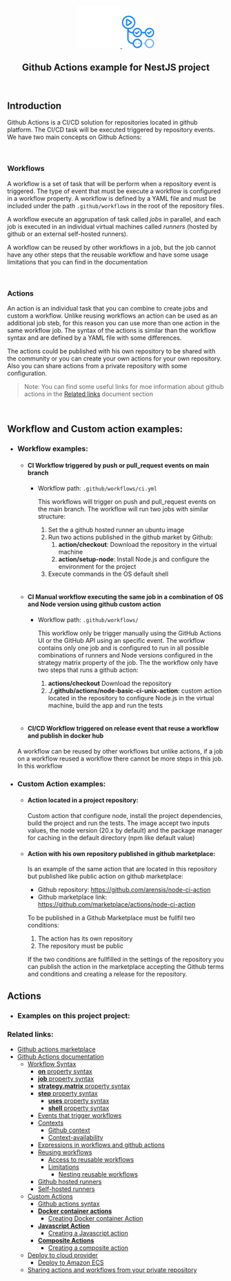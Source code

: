 <div align="center">
  <a href="https://edgeless-project.eu/" target="blank">
    <img src="static/assets/images/github-mark-white.png" width="100" alt="Worldline - Edgeless logo" />
    <img src="static/assets/images/github-actions-logo.png" width="75" alt="Worldline - Edgeless logo" />
  </a>
  <h2>Github Actions example for NestJS project</h2>
</div>

<br>

## Introduction
Github Actions is a CI/CD solution for repositories located in github platform. The CI/CD task will be executed triggered by repository events. 
We have two main concepts on Github Actions:

<br>

### Workflows
A workflow is a set of task that will be perform when a repository event is triggered. The type of event that must be execute a workflow is configured in a workflow property.
A workflow is defined by a YAML file and must be included under the path `.github/workflows` in the root of the repository files.

A workflow execute an aggrupation of task called *jobs* in parallel, and each job is executed in an individual virtual machines called *runners* (hosted by github or an external self-hosted runners).

A workflow can be reused by other workflows in a job, but the job cannot have any other steps that the reusable workflow and have some usage limitations that you can find in the documentation

<br>

### Actions
An action is an individual task that you can combine to create jobs and custom a workflow. Unlike reusing workflows an action can be used as an additional job steb, for this reason you can use more than one action in the same workflow job. The syntax of the actions is similar than the workflow syntax and are defined by a YAML file with some differences.

The actions could be published with his own repository to be shared with the community or you can create your own actions for your own repository. Also you can share actions from a private repository with some configuration.

> Note: You can find some useful links for moe information about github actions in the [Related links](#related-links) document section

<br>

## Workflow and Custom action examples:

  - ### Workflow examples:

    - #### **CI Workflow triggered by push or pull_request events on main branch**
      - Workflow path: `.github/workflows/ci.yml`
      
        This workflows will trigger on push and pull_request events on the main branch. The workflow will run two jobs with similar structure:
        1. Set the a github hosted runner an ubuntu image
        2. Run two actions published in the github market by Github:
            1. **action/checkout**: Download the repository in the virtual machine
            2. **action/setup-node**: Install Node.js and configure the environment for the project
        3. Execute commands in the OS default shell 
      
    <br>

    - #### **CI Manual workflow executing the same job in a combination of OS and Node version using github custom action**
      - Workflow path: `.github/workflows/`
        
        This workflow only be trigger manually using the GitHub Actions UI or the GitHub API using an specific event. The workflow contains only one job and is configured to run in all possible combinations of runners and Node versions configured in the strategy matrix property of the job.
        The the workflow only have two steps that runs a github action:
        1. **actions/checkout** Download the repository
        2. **./.github/actions/node-basic-ci-unix-action**: custom action located in the repository to configure Node.js in the virtual machine, build the app and run the tests
      
    <br>

    - #### **CI/CD Workflow triggered on release event that reuse a workflow and publish in docker hub**
    A workflow can be reused by other workflows but unlike actions, if a job on a workflow reused a workflow there cannot be more steps in this job. In this workflow

  - ### Custom Action examples:

    - #### **Action located in a project repository**:
      Custom action that configure node, install the project dependencies, build the project and run the tests. The image accept two inputs values, the node version (20.x by default) and the package manager for caching in the default directory (npm like default value)

    - #### **Action with his own repository published in github marketplace**:
      Is an example of the same action that are located in this repository but published like public action on github marketplace:
      - Github repository: https://github.com/arensis/node-ci-action
      - Github marketplace link: https://github.com/marketplace/actions/node-ci-action

      To be published in a Github Marketplace must be fullfil two conditions:
      1. The action has its own repository
      2. The repository must be public
    
      If the two conditions are fullfilled in the settings of the repository you can publish the action in the marketplace accepting the Github terms and conditions and creating a release for the repository.


## Actions

  - ### Examples on this project project:


### Related links:
- [Github actions marketplace](https://github.com/marketplace?category=&query=&type=actions&verification=)
- [Github Actions documentation](https://docs.github.com/actions)
  - [Workflow Syntax](https://docs.github.com/en/actions/using-workflows/workflow-syntax-for-github-actions)
    - [**on** property syntax](https://docs.github.com/en/actions/using-workflows/workflow-syntax-for-github-actions#on)
    - [**job** property syntax](https://docs.github.com/en/actions/using-workflows/workflow-syntax-for-github-actions#jobs)
    - [**strategy.matrix** property syntax](https://docs.github.com/en/actions/using-workflows/workflow-syntax-for-github-actions#jobsjob_idstrategymatrix)
    - [**step** property syntax](https://docs.github.com/en/actions/using-workflows/workflow-syntax-for-github-actions#jobsjob_idsteps)
      - [**uses** property syntax](https://docs.github.com/en/actions/using-workflows/workflow-syntax-for-github-actions#jobsjob_idstepsuses)
      - [**shell** property syntax](https://docs.github.com/en/actions/using-workflows/workflow-syntax-for-github-actions#jobsjob_idstepsshell)
    - [Events that trigger workflows](https://docs.github.com/en/actions/using-workflows/events-that-trigger-workflows)
    - [Contexts](https://docs.github.com/en/actions/learn-github-actions/contexts#about-contexts)
      - [Github context](https://docs.github.com/en/actions/learn-github-actions/contexts#github-context)
      - [Context-availability](https://docs.github.com/en/actions/learn-github-actions/contexts#context-availability)
    - [Expressions in workflows and github actions](https://docs.github.com/en/actions/learn-github-actions/expressions)
    - [Reusing workflows](https://docs.github.com/en/actions/using-workflows/reusing-workflows)
      - [Access to reusable workflows](https://docs.github.com/en/actions/using-workflows/reusing-workflows#access-to-reusable-workflows)
      - [Limitations](https://docs.github.com/en/actions/using-workflows/reusing-workflows#limitations)
        - [Nesting reusable workflows](https://docs.github.com/en/actions/using-workflows/reusing-workflows#nesting-reusable-workflows)
    - [Github hosted runners](https://docs.github.com/en/actions/using-github-hosted-runners)
    - [Self-hosted runners](https://docs.github.com/en/actions/hosting-your-own-runners)
  - [Custom Actions](https://docs.github.com/en/actions/creating-actions/about-custom-actions)
    - [Github actions syntax](https://docs.github.com/en/actions/creating-actions/metadata-syntax-for-github-actions)
    - [**Docker container actions**](https://docs.github.com/en/actions/creating-actions/about-custom-actions#docker-container-actions)
      - [Creating Docker container Action](https://docs.github.com/en/actions/creating-actions/creating-a-docker-container-action)
    - [**Javascript Action**](https://docs.github.com/en/actions/creating-actions/about-custom-actions#javascript-actions)
      - [Creating a Javascript action](https://docs.github.com/en/actions/creating-actions/creating-a-javascript-action)
    - [**Composite Actions**](https://docs.github.com/en/actions/creating-actions/about-custom-actions#composite-actions)
      - [Creating a composite action](https://docs.github.com/en/actions/creating-actions/about-custom-actions#composite-actions)
  - [Deploy to cloud provider](https://docs.github.com/en/actions/deployment/deploying-to-your-cloud-provider)
    - [Deploy to Amazon ECS](https://docs.github.com/en/actions/deployment/deploying-to-your-cloud-provider/deploying-to-amazon-elastic-container-service)
  - [Sharing actions and workflows from your private repository](https://docs.github.com/en/actions/creating-actions/sharing-actions-and-workflows-from-your-private-repository)

